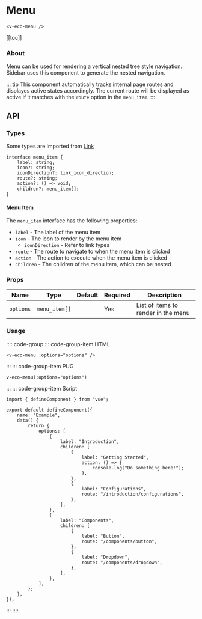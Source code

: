 # Menu

```html:no-line-numbers
<v-eco-menu />
```

[[toc]]

### About

Menu can be used for rendering a vertical nested tree style navigation. Sidebar uses this component to generate the nested navigation.

::: tip
This component automatically tracks internal page routes and displayes active states accordingly. The current route will be displayed as active if it matches with the `route` option in the `menu_item`.
:::

## API

### Types

Some types are imported from [Link](/components/link.html#types)

```ts:no-line-numbers
interface menu_item {
	label: string;
	icon?: string;
	iconDirection?: link_icon_direction;
	route?: string;
	action?: () => void;
	children?: menu_item[];
}
```

#### Menu Item

The `menu_item` interface has the following properties:

-   `label` - The label of the menu item
-   `icon` - The icon to render by the menu item
    -   `iconDirection` - Refer to link types
-   `route` - The route to navigate to when the menu item is clicked
-   `action` - The action to execute when the menu item is clicked
-   `children` - The children of the menu item, which can be nested

### Props

| Name      | Type          | Default | Required | Description                         |
| --------- | ------------- | ------- | -------- | ----------------------------------- |
| `options` | `menu_item[]` |         | Yes      | List of items to render in the menu |

### Usage

:::: code-group
::: code-group-item HTML

```html:no-line-numbers
<v-eco-menu :options="options" />
```

:::
::: code-group-item PUG

```pug:no-line-numbers
v-eco-menu(:options="options")
```

:::
::: code-group-item Script

```js:no-line-numbers
import { defineComponent } from "vue";

export default defineComponent({
	name: "Example",
	data() {
		return {
			options: [
				{
                    label: "Introduction",
                    children: [
                        {
                            label: "Getting Started",
                            action: () => {
                                console.log("Do something here!");
                            },
                        },
                        {
                            label: "Configurations",
                            route: "/introduction/configurations",
                        },
                    ],
                },
                {
                    label: "Components",
                    children: [
                        {
                            label: "Button",
                            route: "/components/button",
                        },
                        {
                            label: "Dropdown",
                            route: "/components/dropdown",
                        },
                    ],
                },
			],
		};
	},
});
```

:::
::::
